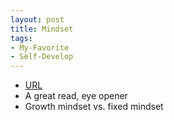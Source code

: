 ```yaml
---
layout: post
title: Mindset
tags:
- My-Favorite
- Self-Develop
---
```



- [URL](https://www.amazon.com/Mindset-Psychology-Carol-S-Dweck/dp/0345472322/ref=tmm_pap_swatch_0?_encoding=UTF8&qid=1497747718&sr=1-1)
- A great read, eye opener
- Growth mindset vs. fixed mindset
